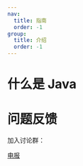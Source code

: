 ```yaml
---
nav:
  title: 指南
  order: -1
group:
  title: 介绍
  order: -1
---
```


# 什么是 Java

# 问题反馈

加入讨论群：

<a href="https://t.me/ihacker_course">电报</a>
